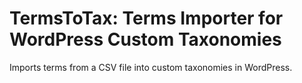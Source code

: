 # TermsToTax: Terms Importer for WordPress Custom Taxonomies

Imports terms from a CSV file into custom taxonomies in WordPress.

